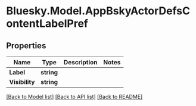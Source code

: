 # Bluesky.Model.AppBskyActorDefsContentLabelPref

## Properties

Name | Type | Description | Notes
------------ | ------------- | ------------- | -------------
**Label** | **string** |  | 
**Visibility** | **string** |  | 

[[Back to Model list]](../README.md#documentation-for-models) [[Back to API list]](../README.md#documentation-for-api-endpoints) [[Back to README]](../README.md)

